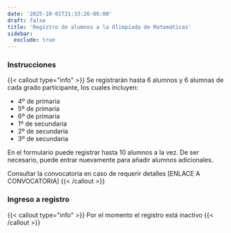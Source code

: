 ```yaml
---
date: '2025-10-01T21:33:26-06:00'
draft: false
title: 'Registro de alumnos a la Olimpiada de Matemáticas'
sidebar: 
  exclude: true
---
```


### Instrucciones

{{< callout type="info" >}}
Se registrarán hasta 6 alumnos y 6 alumnas de cada grado participante, los cuales incluyen:
* 4º de primaria
* 5º de primaria
* 6º de primaria
* 1º de secundaria
* 2º de secundaria
* 3º de secundaria

En el formulario puede registrar hasta 10 alumnos a la vez. De ser necesario, puede entrar nuevamente para añadir alumnos adicionales.

Consultar la convocatoria en caso de requerir detalles
[ENLACE A CONVOCATORIA]
{{< /callout >}}

### Ingreso a registro

{{< callout type="info" >}}
Por el momento el registro está inactivo
{{< /callout >}}
